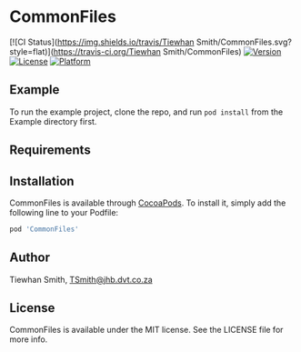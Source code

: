 # CommonFiles

[![CI Status](https://img.shields.io/travis/Tiewhan Smith/CommonFiles.svg?style=flat)](https://travis-ci.org/Tiewhan Smith/CommonFiles)
[![Version](https://img.shields.io/cocoapods/v/CommonFiles.svg?style=flat)](https://cocoapods.org/pods/CommonFiles)
[![License](https://img.shields.io/cocoapods/l/CommonFiles.svg?style=flat)](https://cocoapods.org/pods/CommonFiles)
[![Platform](https://img.shields.io/cocoapods/p/CommonFiles.svg?style=flat)](https://cocoapods.org/pods/CommonFiles)

## Example

To run the example project, clone the repo, and run `pod install` from the Example directory first.

## Requirements

## Installation

CommonFiles is available through [CocoaPods](https://cocoapods.org). To install
it, simply add the following line to your Podfile:

```ruby
pod 'CommonFiles'
```

## Author

Tiewhan Smith, TSmith@jhb.dvt.co.za

## License

CommonFiles is available under the MIT license. See the LICENSE file for more info.
